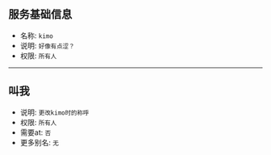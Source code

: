 ## 服务基础信息

- 名称: `kimo`
- 说明: `好像有点涩？`
- 权限: `所有人`

---

## 叫我

- 说明: `更改kimo时的称呼`
- 权限: `所有人`
- 需要at: `否`
- 更多别名: `无`
